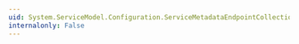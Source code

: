 ```yaml
---
uid: System.ServiceModel.Configuration.ServiceMetadataEndpointCollectionElement
internalonly: False
---
```

